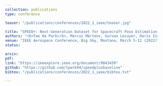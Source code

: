 ```yaml
---
collection: publications
type: conference

teaser: "/publications/conferences/2022_1_ieee/teaser.jpg"

title: "SPEED+: Next-Generation Dataset for Spacecraft Pose Estimation across Domain Gap"
authors: "<b>Tae Ha Park</b>, Marcus Märtens, Gurvan Lecuyer, Dario Izzo, Simone D'Amico"
venue: "IEEE Aerospace Conference, Big Sky, Montana, March 5-12 (2022)"
status:

arxiv:
pdf:
link: "https://ieeexplore.ieee.org/document/9843439"
github: "https://github.com/tpark94/speedplusbaseline"
bibtex: "/publications/conferences/2022_1_ieee/bibtex.txt"

---
```

